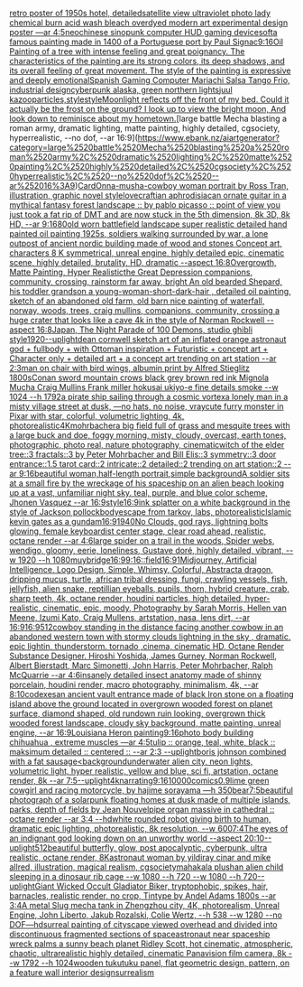 [retro poster of 1950s hotel, detailed](https://www.ebank.nz/aiartgenerator?category=retro%2520poster%2520of%25201950s%2520hotel%2C%2520detailed)[satellite view ultraviolet photo lady chemical burn acid wash bleach overdyed modern art experimental design poster —ar 4:5](https://www.ebank.nz/aiartgenerator?category=satellite%2520view%2520ultraviolet%2520photo%2520lady%2520chemical%2520burn%2520acid%2520wash%2520bleach%2520overdyed%2520modern%2520art%2520experimental%2520design%2520poster%2520%E2%80%94ar%25204%3A5)[neochinese sinopunk computer HUD gaming device](https://www.ebank.nz/aiartgenerator?category=neochinese%2520sinopunk%2520computer%2520HUD%2520gaming%2520device)[soft](https://www.ebank.nz/aiartgenerator?category=soft)[a famous painting made in 1400 of a Portuguese port by Paul Signac](https://www.ebank.nz/aiartgenerator?category=a%2520famous%2520painting%2520made%2520in%25201400%2520of%2520a%2520Portuguese%2520port%2520by%2520Paul%2520Signac)[9:16](https://www.ebank.nz/aiartgenerator?category=9%3A16)[Oil Painting of a tree with intense feeling and great poignancy. The characteristics of the painting are its strong colors, its deep shadows, and its overall feeling of great movement. The style of the painting is expressive and deeply emotional](https://www.ebank.nz/aiartgenerator?category=Oil%2520Painting%2520of%2520a%2520tree%2520with%2520intense%2520feeling%2520and%2520great%2520poignancy.%2520The%2520characteristics%2520of%2520the%2520painting%2520are%2520its%2520strong%2520colors%2C%2520its%2520deep%2520shadows%2C%2520and%2520its%2520overall%2520feeling%2520of%2520great%2520movement.%2520The%2520style%2520of%2520the%2520painting%2520is%2520expressive%2520and%2520deeply%2520emotional)[Spanish Gaming Computer Mariachi Salsa Tango Frio, industrial design](https://www.ebank.nz/aiartgenerator?category=Spanish%2520Gaming%2520Computer%2520Mariachi%2520Salsa%2520Tango%2520Frio%2C%2520industrial%2520design)[cyberpunk alaska, green northern lights](https://www.ebank.nz/aiartgenerator?category=cyberpunk%2520alaska%2C%2520green%2520northern%2520lights)[juul kazoo](https://www.ebank.nz/aiartgenerator?category=juul%2520kazoo)[particles,](https://www.ebank.nz/aiartgenerator?category=particles%2C)[style](https://www.ebank.nz/aiartgenerator?category=style)[style](https://www.ebank.nz/aiartgenerator?category=style)[Moonlight reflects off the front of my bed.  Could it actually be the frost on the ground?  I look up to view the bright moon,  And look down to reminisce about my hometown.](https://www.ebank.nz/aiartgenerator?category=Moonlight%2520reflects%2520off%2520the%2520front%2520of%2520my%2520bed.%2520%2520Could%2520it%2520actually%2520be%2520the%2520frost%2520on%2520the%2520ground%3F%2520%2520I%2520look%2520up%2520to%2520view%2520the%2520bright%2520moon%2C%2520%2520And%2520look%2520down%2520to%2520reminisce%2520about%2520my%2520hometown.)[large battle Mecha blasting a roman army, dramatic lighting, matte painting, highly detailed, cgsociety, hyperrealistic, --no dof, --ar 16:9](https://www.ebank.nz/aiartgenerator?category=large%2520battle%2520Mecha%2520blasting%2520a%2520roman%2520army%2C%2520dramatic%2520lighting%2C%2520matte%2520painting%2C%2520highly%2520detailed%2C%2520cgsociety%2C%2520hyperrealistic%2C%2520--no%2520dof%2C%2520--ar%252016%3A9)[Card](https://www.ebank.nz/aiartgenerator?category=Card)[Onna-musha-cowboy woman portrait by Ross Tran, illustration, graphic novel style](https://www.ebank.nz/aiartgenerator?category=Onna-musha-cowboy%2520woman%2520portrait%2520by%2520Ross%2520Tran%2C%2520illustration%2C%2520graphic%2520novel%2520style)[lovecraftian aphrodisiac](https://www.ebank.nz/aiartgenerator?category=lovecraftian%2520aphrodisiac)[an ornate guitar in a mythical fantasy forest landscape :: by pablo picasso :: point of view you just took a fat rip of DMT and are now stuck in the 5th dimension, 8k 3D, 8k HD, --ar 9:16](https://www.ebank.nz/aiartgenerator?category=an%2520ornate%2520guitar%2520in%2520a%2520mythical%2520fantasy%2520forest%2520landscape%2520%3A%3A%2520by%2520pablo%2520picasso%2520%3A%3A%2520point%2520of%2520view%2520you%2520just%2520took%2520a%2520fat%2520rip%2520of%2520DMT%2520and%2520are%2520now%2520stuck%2520in%2520the%25205th%2520dimension%2C%25208k%25203D%2C%25208k%2520HD%2C%2520--ar%25209%3A16)[80](https://www.ebank.nz/aiartgenerator?category=80)[old worn battlefield landscape super realistic detailed hand painted oil painting 1925s, soldiers walking surrounded by war, a lone outpost of ancient nordic building made of wood and stones Concept art, characters 8 K symmetrical, unreal engine, highly detailed  epic, cinematic scene, highly detailed,  brutality, HD, dramatic --aspect 16:8](https://www.ebank.nz/aiartgenerator?category=old%2520worn%2520battlefield%2520landscape%2520super%2520realistic%2520detailed%2520hand%2520painted%2520oil%2520painting%25201925s%2C%2520soldiers%2520walking%2520surrounded%2520by%2520war%2C%2520a%2520lone%2520outpost%2520of%2520ancient%2520nordic%2520building%2520made%2520of%2520wood%2520and%2520stones%2520Concept%2520art%2C%2520characters%25208%2520K%2520symmetrical%2C%2520unreal%2520engine%2C%2520highly%2520detailed%2520%2520epic%2C%2520cinematic%2520scene%2C%2520highly%2520detailed%2C%2520%2520brutality%2C%2520HD%2C%2520dramatic%2520--aspect%252016%3A8)[Overgrowth, Matte Painting, Hyper Realistic](https://www.ebank.nz/aiartgenerator?category=Overgrowth%2C%2520Matte%2520Painting%2C%2520Hyper%2520Realistic)[the Great Depression  companions, community, crossing, rainstorm far away, bright An old bearded Shepard, his toddler grandson a young-woman-short-dark-hair , detailed oil painting, sketch of an abandoned old farm, old barn nice painting of waterfall, norway, woods, trees, craig mullins,  companions, community, crossing a huge crater that looks like a cave 4k in the style of Norman Rockwell --aspect 16:8](https://www.ebank.nz/aiartgenerator?category=the%2520Great%2520Depression%2520%2520companions%2C%2520community%2C%2520crossing%2C%2520rainstorm%2520far%2520away%2C%2520bright%2520An%2520old%2520bearded%2520Shepard%2C%2520his%2520toddler%2520grandson%2520a%2520young-woman-short-dark-hair%2520%2C%2520detailed%2520oil%2520painting%2C%2520sketch%2520of%2520an%2520abandoned%2520old%2520farm%2C%2520old%2520barn%2520nice%2520painting%2520of%2520waterfall%2C%2520norway%2C%2520woods%2C%2520trees%2C%2520craig%2520mullins%2C%2520%2520companions%2C%2520community%2C%2520crossing%2520a%2520huge%2520crater%2520that%2520looks%2520like%2520a%2520cave%25204k%2520in%2520the%2520style%2520of%2520Norman%2520Rockwell%2520--aspect%252016%3A8)[Japan, The Night Parade of 100 Demons, studio ghibli style](https://www.ebank.nz/aiartgenerator?category=Japan%2C%2520The%2520Night%2520Parade%2520of%2520100%2520Demons%2C%2520studio%2520ghibli%2520style)[1920](https://www.ebank.nz/aiartgenerator?category=1920)[--uplight](https://www.ebank.nz/aiartgenerator?category=--uplight)[dean cornwell sketch art of an inflated orange astronaut god + fullbody + with Ottoman inspiration + Futuristic + concept art + Character only + detailed art + a concept art trending on art station --ar 2:3](https://www.ebank.nz/aiartgenerator?category=dean%2520cornwell%2520sketch%2520art%2520of%2520an%2520inflated%2520orange%2520astronaut%2520god%2520%2B%2520fullbody%2520%2B%2520with%2520Ottoman%2520inspiration%2520%2B%2520Futuristic%2520%2B%2520concept%2520art%2520%2B%2520Character%2520only%2520%2B%2520detailed%2520art%2520%2B%2520a%2520concept%2520art%2520trending%2520on%2520art%2520station%2520--ar%25202%3A3)[man on chair with bird wings, albumin print by Alfred Stieglitz 1800s](https://www.ebank.nz/aiartgenerator?category=man%2520on%2520chair%2520with%2520bird%2520wings%2C%2520albumin%2520print%2520by%2520Alfred%2520Stieglitz%25201800s)[Conan sword mountain crows black grey brown red ink Mignola Mucha Craig Mullins Frank miller hokusai ukiyo-e fine details smoke --w 1024 --h 1792](https://www.ebank.nz/aiartgenerator?category=Conan%2520sword%2520mountain%2520crows%2520black%2520grey%2520brown%2520red%2520ink%2520Mignola%2520Mucha%2520Craig%2520Mullins%2520Frank%2520miller%2520hokusai%2520ukiyo-e%2520fine%2520details%2520smoke%2520--w%25201024%2520--h%25201792)[a pirate ship sailing through a cosmic vortex](https://www.ebank.nz/aiartgenerator?category=a%2520pirate%2520ship%2520sailing%2520through%2520a%2520cosmic%2520vortex)[a lonely man in a misty village street at dusk, —no hats, no noise, vray](https://www.ebank.nz/aiartgenerator?category=a%2520lonely%2520man%2520in%2520a%2520misty%2520village%2520street%2520at%2520dusk%2C%2520%E2%80%94no%2520hats%2C%2520no%2520noise%2C%2520vray)[cute furry monster in Pixar with star, colorful, volumetric lighting, 4k, photorealistic](https://www.ebank.nz/aiartgenerator?category=cute%2520furry%2520monster%2520in%2520Pixar%2520with%2520star%2C%2520colorful%2C%2520volumetric%2520lighting%2C%25204k%2C%2520photorealistic)[4K](https://www.ebank.nz/aiartgenerator?category=4K)[mohrbacher](https://www.ebank.nz/aiartgenerator?category=mohrbacher)[a big field full of grass and mesquite trees with a large buck and doe, foggy morning, misty, cloudy, overcast, earth tones, photographic, photo real, nature photography, cinematic](https://www.ebank.nz/aiartgenerator?category=a%2520big%2520field%2520full%2520of%2520grass%2520and%2520mesquite%2520trees%2520with%2520a%2520large%2520buck%2520and%2520doe%2C%2520foggy%2520morning%2C%2520misty%2C%2520cloudy%2C%2520overcast%2C%2520earth%2520tones%2C%2520photographic%2C%2520photo%2520real%2C%2520nature%2520photography%2C%2520cinematic)[witch of the elder tree::3 fractals::3 by Peter Mohrbacher and Bill Elis::3 symmetry::3 door entrance::1.5 tarot card::2 intricate::2 detailed::2 trending on art station::2 --ar 9:16](https://www.ebank.nz/aiartgenerator?category=witch%2520of%2520the%2520elder%2520tree%3A%3A3%2520fractals%3A%3A3%2520by%2520Peter%2520Mohrbacher%2520and%2520Bill%2520Elis%3A%3A3%2520symmetry%3A%3A3%2520door%2520entrance%3A%3A1.5%2520tarot%2520card%3A%3A2%2520intricate%3A%3A2%2520detailed%3A%3A2%2520trending%2520on%2520art%2520station%3A%3A2%2520--ar%25209%3A16)[beautiful woman,half-length portrait,simple background](https://www.ebank.nz/aiartgenerator?category=beautiful%2520woman%2Chalf-length%2520portrait%2Csimple%2520background)[A soldier sits at a small fire by the wreckage of his spaceship on an alien beach looking up at a vast, unfamiliar night sky. teal, purple, and blue color scheme, Jhonen Vasquez --ar 16:9](https://www.ebank.nz/aiartgenerator?category=A%2520soldier%2520sits%2520at%2520a%2520small%2520fire%2520by%2520the%2520wreckage%2520of%2520his%2520spaceship%2520on%2520an%2520alien%2520beach%2520looking%2520up%2520at%2520a%2520vast%2C%2520unfamiliar%2520night%2520sky.%2520teal%2C%2520purple%2C%2520and%2520blue%2520color%2520scheme%2C%2520Jhonen%2520Vasquez%2520--ar%252016%3A9)[style](https://www.ebank.nz/aiartgenerator?category=style)[16:9](https://www.ebank.nz/aiartgenerator?category=16%3A9)[ink splatter on a white background in the style of Jackson pollock](https://www.ebank.nz/aiartgenerator?category=ink%2520splatter%2520on%2520a%2520white%2520background%2520in%2520the%2520style%2520of%2520Jackson%2520pollock)[body](https://www.ebank.nz/aiartgenerator?category=body)[escape from tarkov, labs, photorealistic](https://www.ebank.nz/aiartgenerator?category=escape%2520from%2520tarkov%2C%2520labs%2C%2520photorealistic)[Islamic kevin gates as a gundam](https://www.ebank.nz/aiartgenerator?category=Islamic%2520kevin%2520gates%2520as%2520a%2520gundam)[16:9](https://www.ebank.nz/aiartgenerator?category=16%3A9)[1940](https://www.ebank.nz/aiartgenerator?category=1940)[No Clouds, god rays, lightning bolts glowing, female keyboardist center stage, clear road ahead, realistic, octane render --ar 4:6](https://www.ebank.nz/aiartgenerator?category=No%2520Clouds%2C%2520god%2520rays%2C%2520lightning%2520bolts%2520glowing%2C%2520female%2520keyboardist%2520center%2520stage%2C%2520clear%2520road%2520ahead%2C%2520realistic%2C%2520octane%2520render%2520--ar%25204%3A6)[large spider on a trail in the woods, Spider webs, wendigo, gloomy, eerie, loneliness, Gustave doré, highly detailed, vibrant, --w 1920 --h 1080](https://www.ebank.nz/aiartgenerator?category=large%2520spider%2520on%2520a%2520trail%2520in%2520the%2520woods%2C%2520Spider%2520webs%2C%2520wendigo%2C%2520gloomy%2C%2520eerie%2C%2520loneliness%2C%2520Gustave%2520dor%C3%A9%2C%2520highly%2520detailed%2C%2520vibrant%2C%2520--w%25201920%2520--h%25201080)[muybridge](https://www.ebank.nz/aiartgenerator?category=muybridge)[16:9](https://www.ebank.nz/aiartgenerator?category=16%3A9)[9:16](https://www.ebank.nz/aiartgenerator?category=9%3A16)[::](https://www.ebank.nz/aiartgenerator?category=%3A%3A)[field](https://www.ebank.nz/aiartgenerator?category=field)[16:9](https://www.ebank.nz/aiartgenerator?category=16%3A9)[1](https://www.ebank.nz/aiartgenerator?category=1)[Midjourney, Artificial Intelligence, Logo Design, Simple, Whimsy, Colorful, Abstract](https://www.ebank.nz/aiartgenerator?category=Midjourney%2C%2520Artificial%2520Intelligence%2C%2520Logo%2520Design%2C%2520Simple%2C%2520Whimsy%2C%2520Colorful%2C%2520Abstract)[a dragon, dripping mucus, turtle, african tribal dressing, fungi, crawling vessels, fish, jellyfish, alien snake, reptillian eyeballs, pupils, thorn, hybrid creature, crab, sharp teeth, 4k, octane render, houdini particles, high detailed, hyper-realistic, cinematic, epic, moody, Photography by Sarah Morris, Hellen van Meene, Izumi Kato, Craig Mullens, artstation, nasa, lens dirt, --ar 16:9](https://www.ebank.nz/aiartgenerator?category=a%2520dragon%2C%2520dripping%2520mucus%2C%2520turtle%2C%2520african%2520tribal%2520dressing%2C%2520fungi%2C%2520crawling%2520vessels%2C%2520fish%2C%2520jellyfish%2C%2520alien%2520snake%2C%2520reptillian%2520eyeballs%2C%2520pupils%2C%2520thorn%2C%2520hybrid%2520creature%2C%2520crab%2C%2520sharp%2520teeth%2C%25204k%2C%2520octane%2520render%2C%2520houdini%2520particles%2C%2520high%2520detailed%2C%2520hyper-realistic%2C%2520cinematic%2C%2520epic%2C%2520moody%2C%2520Photography%2520by%2520Sarah%2520Morris%2C%2520Hellen%2520van%2520Meene%2C%2520Izumi%2520Kato%2C%2520Craig%2520Mullens%2C%2520artstation%2C%2520nasa%2C%2520lens%2520dirt%2C%2520--ar%252016%3A9)[16:9](https://www.ebank.nz/aiartgenerator?category=16%3A9)[512](https://www.ebank.nz/aiartgenerator?category=512)[cowboy standing in the distance facing another cowbow in an abandoned western town with stormy clouds lightning in the sky , dramatic, epic lightin, thunderstorm. tornado ,cinema, cinematic HD, Octane Render Substance Designer. Hiroshi Yoshida, James Gurney, Norman Rockwell, Albert Bierstadt, Marc Simonetti, John Harris, Peter Mohrbacher, Ralph McQuarrie --ar 4:6](https://www.ebank.nz/aiartgenerator?category=cowboy%2520standing%2520in%2520the%2520distance%2520facing%2520another%2520cowbow%2520in%2520an%2520abandoned%2520western%2520town%2520with%2520stormy%2520clouds%2520lightning%2520in%2520the%2520sky%2520%2C%2520dramatic%2C%2520epic%2520lightin%2C%2520thunderstorm.%2520tornado%2520%2Ccinema%2C%2520cinematic%2520HD%2C%2520Octane%2520Render%2520Substance%2520Designer.%2520Hiroshi%2520Yoshida%2C%2520James%2520Gurney%2C%2520Norman%2520Rockwell%2C%2520Albert%2520Bierstadt%2C%2520Marc%2520Simonetti%2C%2520John%2520Harris%2C%2520Peter%2520Mohrbacher%2C%2520Ralph%2520McQuarrie%2520--ar%25204%3A6)[insanely detailed insect anatomy made of shinny  porcelain, houdini render, macro photography, minimalism, 4k, --ar 8:10](https://www.ebank.nz/aiartgenerator?category=insanely%2520detailed%2520insect%2520anatomy%2520made%2520of%2520shinny%2520%2520porcelain%2C%2520houdini%2520render%2C%2520macro%2520photography%2C%2520minimalism%2C%25204k%2C%2520--ar%25208%3A10)[codexes](https://www.ebank.nz/aiartgenerator?category=codexes)[an ancient vault entrance made of black Iron stone on a floating island above the ground located in overgrown wooded forest on planet surface, diamond shaped, old rundown ruin looking, overgrown thick wooded forest landscape, cloudy sky background, matte painting, unreal engine, --ar 16:9](https://www.ebank.nz/aiartgenerator?category=an%2520ancient%2520vault%2520entrance%2520made%2520of%2520black%2520Iron%2520stone%2520on%2520a%2520floating%2520island%2520above%2520the%2520ground%2520located%2520in%2520overgrown%2520wooded%2520forest%2520on%2520planet%2520surface%2C%2520diamond%2520shaped%2C%2520old%2520rundown%2520ruin%2520looking%2C%2520overgrown%2520thick%2520wooded%2520forest%2520landscape%2C%2520cloudy%2520sky%2520background%2C%2520matte%2520painting%2C%2520unreal%2520engine%2C%2520--ar%252016%3A9)[Louisiana Heron painting](https://www.ebank.nz/aiartgenerator?category=Louisiana%2520Heron%2520painting)[9:16](https://www.ebank.nz/aiartgenerator?category=9%3A16)[photo body building chihuahua , extreme muscles —ar 4:5](https://www.ebank.nz/aiartgenerator?category=photo%2520body%2520building%2520chihuahua%2520%2C%2520extreme%2520muscles%2520%E2%80%94ar%25204%3A5)[tulip :: orange, teal, white, black :: maksimum detailed :: centered :: --ar 2:3 --uplight](https://www.ebank.nz/aiartgenerator?category=tulip%2520%3A%3A%2520orange%2C%2520teal%2C%2520white%2C%2520black%2520%3A%3A%2520maksimum%2520detailed%2520%3A%3A%2520centered%2520%3A%3A%2520--ar%25202%3A3%2520--uplight)[boris johnson combined with a fat sausage](https://www.ebank.nz/aiartgenerator?category=boris%2520johnson%2520combined%2520with%2520a%2520fat%2520sausage)[<background](https://www.ebank.nz/aiartgenerator?category=%3Cbackground)[underwater alien city, neon lights, volumetric light, hyper realistic, yellow and blue, sci fi, artstation, octane render, 8k --ar 7:5](https://www.ebank.nz/aiartgenerator?category=underwater%2520alien%2520city%2C%2520neon%2520lights%2C%2520volumetric%2520light%2C%2520hyper%2520realistic%2C%2520yellow%2520and%2520blue%2C%2520sci%2520fi%2C%2520artstation%2C%2520octane%2520render%2C%25208k%2520--ar%25207%3A5)[--uplight](https://www.ebank.nz/aiartgenerator?category=--uplight)[4k](https://www.ebank.nz/aiartgenerator?category=4k)[narrating](https://www.ebank.nz/aiartgenerator?category=narrating)[9:16](https://www.ebank.nz/aiartgenerator?category=9%3A16)[10000](https://www.ebank.nz/aiartgenerator?category=10000)[comics](https://www.ebank.nz/aiartgenerator?category=comics)[0.9](https://www.ebank.nz/aiartgenerator?category=0.9)[lime green cowgirl and racing motorcycle, by hajime sorayama —h 350](https://www.ebank.nz/aiartgenerator?category=lime%2520green%2520cowgirl%2520and%2520racing%2520motorcycle%2C%2520by%2520hajime%2520sorayama%2520%E2%80%94h%2520350)[bear](https://www.ebank.nz/aiartgenerator?category=bear)[7:5](https://www.ebank.nz/aiartgenerator?category=7%3A5)[beautiful photograph of a solarpunk floating homes at dusk made of multiple islands, parks, depth of fields by Jean Nouvel](https://www.ebank.nz/aiartgenerator?category=beautiful%2520photograph%2520of%2520a%2520solarpunk%2520floating%2520homes%2520at%2520dusk%2520made%2520of%2520multiple%2520islands%2C%2520parks%2C%2520depth%2520of%2520fields%2520by%2520Jean%2520Nouvel)[pipe organ massive in cathedral :: octane render --ar 3:4 --hd](https://www.ebank.nz/aiartgenerator?category=pipe%2520organ%2520massive%2520in%2520cathedral%2520%3A%3A%2520octane%2520render%2520--ar%25203%3A4%2520--hd)[white rounded robot giving birth to human, dramatic epic lighting, photorealistic, 8k resolution, --w 600](https://www.ebank.nz/aiartgenerator?category=white%2520rounded%2520robot%2520giving%2520birth%2520to%2520human%2C%2520dramatic%2520epic%2520lighting%2C%2520photorealistic%2C%25208k%2520resolution%2C%2520--w%2520600)[7:4](https://www.ebank.nz/aiartgenerator?category=7%3A4)[The eyes of an indignant god looking down on an unworthy world --aspect 20:10](https://www.ebank.nz/aiartgenerator?category=The%2520eyes%2520of%2520an%2520indignant%2520god%2520looking%2520down%2520on%2520an%2520unworthy%2520world%2520--aspect%252020%3A10)[--uplight](https://www.ebank.nz/aiartgenerator?category=--uplight)[512](https://www.ebank.nz/aiartgenerator?category=512)[beautiful butterfly, glow, post apocalyptic, cyberpunk, ultra realistic, octane render, 8K](https://www.ebank.nz/aiartgenerator?category=beautiful%2520butterfly%2C%2520glow%2C%2520post%2520apocalyptic%2C%2520cyberpunk%2C%2520ultra%2520realistic%2C%2520octane%2520render%2C%25208K)[astronaut woman by yildiray cinar and mike allred, illustration, magical realism, cgsociety](https://www.ebank.nz/aiartgenerator?category=astronaut%2520woman%2520by%2520yildiray%2520cinar%2520and%2520mike%2520allred%2C%2520illustration%2C%2520magical%2520realism%2C%2520cgsociety)[mahakala plush](https://www.ebank.nz/aiartgenerator?category=mahakala%2520plush)[an alien child sleeping in a dinosaur rib cage --w 1080 --h 720 --w 1080 --h 720](https://www.ebank.nz/aiartgenerator?category=an%2520alien%2520child%2520sleeping%2520in%2520a%2520dinosaur%2520rib%2520cage%2520--w%25201080%2520--h%2520720%2520--w%25201080%2520--h%2520720)[--uplight](https://www.ebank.nz/aiartgenerator?category=--uplight)[Giant Wicked Occult Gladiator Biker, tryptophobic, spikes, hair, barnacles, realistic render, no crop, Tintype by Andel Adams 1800s --ar 3:4](https://www.ebank.nz/aiartgenerator?category=Giant%2520Wicked%2520Occult%2520Gladiator%2520Biker%2C%2520tryptophobic%2C%2520spikes%2C%2520hair%2C%2520barnacles%2C%2520realistic%2520render%2C%2520no%2520crop%2C%2520Tintype%2520by%2520Andel%2520Adams%25201800s%2520--ar%25203%3A4)[A metal Slug mecha tank in Zhengzhou city, 4K, photorealism, Unreal Engine, John Liberto, Jakub Rozalski, Colie Wertz, --h 538 --w 1280 --no DOF](https://www.ebank.nz/aiartgenerator?category=A%2520metal%2520Slug%2520mecha%2520tank%2520in%2520Zhengzhou%2520city%2C%25204K%2C%2520photorealism%2C%2520Unreal%2520Engine%2C%2520John%2520Liberto%2C%2520Jakub%2520Rozalski%2C%2520Colie%2520Wertz%2C%2520--h%2520538%2520--w%25201280%2520--no%2520DOF)[—hd](https://www.ebank.nz/aiartgenerator?category=%E2%80%94hd)[surreal painting of cityscape viewed overhead and divided into discontinuous fragmented sections of space](https://www.ebank.nz/aiartgenerator?category=surreal%2520painting%2520of%2520cityscape%2520viewed%2520overhead%2520and%2520divided%2520into%2520discontinuous%2520fragmented%2520sections%2520of%2520space)[](https://www.ebank.nz/aiartgenerator?category=)[astronaut near spaceship wreck palms a sunny beach planet Ridley Scott, hot cinematic, atmospheric, chaotic, ultrarealistic highly detailed, cinematic Panavision film camera, 8k --w 1792 --h 1024](https://www.ebank.nz/aiartgenerator?category=astronaut%2520near%2520spaceship%2520wreck%2520palms%2520a%2520sunny%2520beach%2520planet%2520Ridley%2520Scott%2C%2520hot%2520cinematic%2C%2520atmospheric%2C%2520chaotic%2C%2520ultrarealistic%2520highly%2520detailed%2C%2520cinematic%2520Panavision%2520film%2520camera%2C%25208k%2520--w%25201792%2520--h%25201024)[wooden tukutuku panel, flat geometric design, pattern, on a feature wall interior design](https://www.ebank.nz/aiartgenerator?category=wooden%2520tukutuku%2520panel%2C%2520flat%2520geometric%2520design%2C%2520pattern%2C%2520on%2520a%2520feature%2520wall%2520interior%2520design)[surrealism](https://www.ebank.nz/aiartgenerator?category=surrealism)
